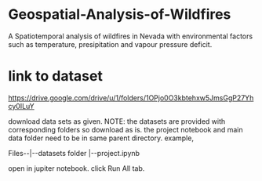 # Geospatial-Analysis-of-Wildfires
A Spatiotemporal analysis of wildfires in Nevada with environmental factors such as temperature, presipitation and vapour pressure deficit.

# link to dataset
https://drive.google.com/drive/u/1/folders/1OPjo0O3kbtehxw5JmsGgP27Yhcy0ILuY

download data sets as given.
NOTE: the datasets are provided with corresponding folders so download as is.
the project notebook and main data folder need to be in same parent directory.
example,

Files--|--datasets folder
       |--project.ipynb 

open in jupiter notebook.
click Run All tab.
